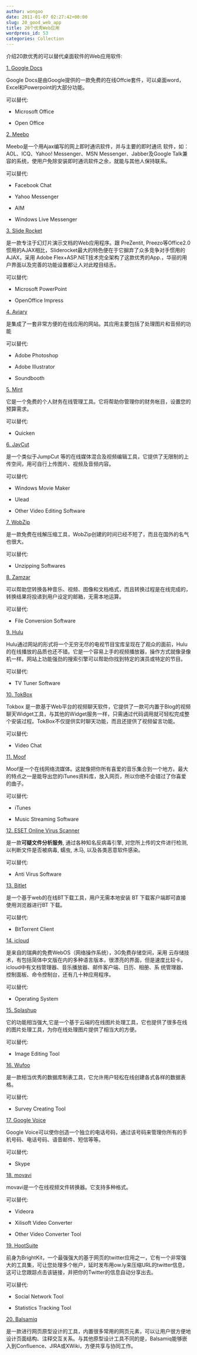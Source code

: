 ```yaml
---
author: wongoo
date: 2011-01-07 02:27:42+00:00
slug: 20_good_web_app
title: 20个优秀Web应用
wordpress_id: 53
categories: Collection
---
```


介绍20款优秀的可以替代桌面软件的Web应用软件:

[1. Google Docs](https://www.google.com/accounts/ServiceLogin?service=writely&passive=1209600&continue=http://docs.google.com/&followup=http://docs.google.com/&ltmpl=homepage)

Google Docs是由Google提供的一款免费的在线Offcie套件，可以桌面word，Excel和Powerpoint的大部分功能。

可以替代:



	
  * Microsoft Office

	
  * Open Office


[2. Meebo](http://www.meebo.com/messenger)

Meebo是一个用Ajax编写的网上即时通讯软件，并与主要的即时通讯 软件，如：AOL、ICQ、Yahoo! Messenger、MSN Messenger、Jabber及Google  Talk兼容的系统，使用户免除安装即时通讯软件之余，就能与其他人保持联系。

可以替代:



	
  * Facebook Chat

	
  * Yahoo Messenger

	
  * AIM

	
  * Windows Live Messenger


[3. Slide Rocket](http://www.sliderocket.com/)

是一款专注于幻灯片演示文档的Web应用程序。跟 PreZentit,  Preezo等Office2.0惯用的AJAX相比，Sliderocket最大的特色便在于它摒弃了众多竞争对手惯用的AJAX，采用 Adobe  Flex+ASP.NET技术完全架构了这款优秀的App.，华丽的用户界面以及完善的功能设置都让人对此瞠目结舌。

可以替代:



	
  * Microsoft PowerPoint

	
  * OpenOffice Impress


[4. Aviary](http://www.aviary.com/)

是集成了一套非常方便的在线应用的网站。其应用主要包括了处理图片和音频的功能

可以替代:



	
  * Adobe Photoshop

	
  * Adobe Illustrator

	
  * Soundbooth


[5. Mint](http://www.mint.com/026d/)

它是一个免费的个人财务在线管理工具。它将帮助你管理你的财务帐目，设置您的预算需求。

可以替代:



	
  * Quicken


[6. JayCut](http://jaycut.com/)

是一个类似于JumpCut 等的在线媒体混合及视频编辑工具，它提供了无限制的上传空间，用可自行上传图片、视频及音频内容。

可以替代:



	
  * Windows Movie Maker

	
  * Ulead

	
  * Other Video Editing Software


[7. WobZip](http://www.wobzip.org/)

是一款免费在线解压缩工具，WobZip创建的时间已经不短了，而且在国外的名气也很大。

可以替代:



	
  * Unzipping Softwares


[8. Zamzar](http://zamzar.com/)

可以帮助您转换各种音乐、视频、图像和文档格式，而且转换过程是在线完成的，转换结果将投递到用户设定的邮箱，无需本地运算。

可以替代:



	
  * File Conversion Software


[9. Hulu](http://www.hulu.com/)

Hulu通过网站的形式将一个无穷无尽的电视节目宝库呈现在了观众的面前，Hulu的在线播放的品质也还不错。它是一个容易上手的视频播放器，操作方式就像录像机一样。网站上功能强劲的搜索引擎可以帮助你找到特定的演员或特定的节目。

可以替代:



	
  * TV Tuner Software


[10. TokBox](http://me.tokbox.com/)

Tokbox 是一款基于Web平台的视频聊天软件，它提供了一款可内置于Blog的视频聊天Widget工具，与其他的Widget服务一样，只需通过代码调用就可轻松完成整个安装过程。TokBox不仅提供实时聊天功能，而且还提供了视频留言功能。

可以替代:



	
  * Video Chat


[11. Moof ](http://moof.com/)

Moof是一个在线网络流媒体。这就像把你所有喜爱的音乐集合到一个地方。最大的特点之一是能导出您的iTunes资料库，放入网页，所以你绝不会错过了你喜爱的曲子。

可以替代:



	
  * iTunes

	
  * Music Streaming Software


[12. ESET Online Virus Scanner](http://www.eset.com/online-scanner)

是一款**可疑文件分析服务**, 通过各种知名反病毒引擎, 对您所上传的文件进行检测, 以判断文件是否被病毒, 蠕虫, 木马, 以及各类恶意软件感染。

可以替代:



	
  * Anti Virus Software


[13. Bitlet](http://www.bitlet.org/)

是一个基于web的在线BT下载工具，用户无需本地安装 BT 下载客户端即可直接使用浏览器进行BT 下载。

可以替代:



	
  * BitTorrent Client


[14. icloud](http://icloud.com/en/)

是来自的瑞典的免费WebOS（网络操作系统），3G免费存储空间，采用 云存储技术，有包括简体中文版在内的多种语言版本，很漂亮的界面，但是速度比较卡。icloud中有文档管理器、音乐播放器、邮件客户端、日历、相册、系 统管理器、控制面板、命令控制台，还有几十种应用程序。

可以替代:



	
  * Operating System


[15. Splashup](http://splashup.com/)

它的功能相当强大,它是一个基于云端的在线图片处理工具，它也提供了很多在线的图片处理工具，为你在线处理图片提供了相当大的方便。

可以替代:



	
  * Image Editing Tool


[16. Wufoo](http://wufoo.com/)

是一款相当优秀的数据库制表工具，它允许用户轻松在线创建各式各样的数据表格。

可以替代:



	
  * Survey Creating Tool


[17. Google Voice](http://www.google.com/googlevoice/about.html)

Google Voice可以使你创造一个独立的电话号码，通过该号码来管理你所有的手机号码、电话号码、语音邮件、短信等等。

可以替代:



	
  * Skype


[18. movavi](http://online.movavi.com/)

movavi是一个在线视频文件转换器。它支持多种格式。

可以替代:



	
  * Videora

	
  * Xilisoft Video Converter

	
  * Other Video Converter Tool


[19. HootSuite](http://hootsuite.com/)

前身为BrightKit，一个最强强大的基于网页的twitter应用之一，它有一个非常强大的工具集，可让您处理多个帐户，延时发布用ow.ly来压缩URL的twitter信息，这可让您跟踪点击该链接，并把你的Twitter的信息自动分享出去。

可以替代:



	
  * Social Network Tool

	
  * Statistics Tracking Tool


[20. Balsamiq](http://balsamiq.com/)

是一款进行网页原型设计的工具，内置很多常用的网页元素，可以让用户很方便地设计页面结构、注释交互关系。与其他原型设计工具不同的是，Balsamiq能够嵌入到Confluence、JIRA或XWiki，方便共享与协同工作。

[
](http://balsamiq.com/)
